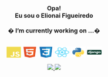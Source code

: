 ### <div align="center">Opa!<br> Eu sou o Elionai Figueiredo</div><br>  <div align="center">� I’m currently working on ...�</div>
 <div style="display: inline_block" align="center"><br>
  <img align="center" alt="Elionai-Js" height="30" width="40" src="https://raw.githubusercontent.com/devicons/devicon/master/icons/javascript/javascript-plain.svg">
  <img align="center" alt="Elionai-HTML" height="30" width="40" src="https://raw.githubusercontent.com/devicons/devicon/master/icons/html5/html5-original.svg">
  <img align="center" alt="Elionai-CSS" height="30" width="40" src="https://raw.githubusercontent.com/devicons/devicon/master/icons/css3/css3-original.svg">
  <img align="center" alt="Elionai-React" height="30" width="40" src="https://raw.githubusercontent.com/devicons/devicon/master/icons/react/react-original.svg">
  <img align="center" alt="Elionai-Python" height="30" width="40" src="https://raw.githubusercontent.com/devicons/devicon/master/icons/python/python-original.svg">
  <img align="center" alt="Elionai-Django" height="30" width="40" src="https://raw.githubusercontent.com/devicons/devicon/master/icons/django/django-original.svg">
  

</div>
<br>
<div align="center">
  <a href="https://github.com/elionaifigueiredo">
  <img height="180em" src="https://github-readme-stats.vercel.app/api?username=elionaifigueiredo&show_icons=true&theme=dark&include_all_commits=true&count_private=true"/>
  <img height="180em" src="https://github-readme-stats.vercel.app/api/top-langs/?username=elionaifigueiredo&layout=compact&langs_count=7&theme=dark"/>
</div>
  
 
<!--
**elionaifigueiredo/elionaifigueiredo** is a ✨ _special_ ✨ repository because its `README.md` (this file) appears on your GitHub profile.

Here are some ideas to get you started:

- 🔭 I’m currently working on ...
- 🌱 I’m currently learning ...
- 👯 I’m looking to collaborate on ...
- 🤔 I’m looking for help with ...
- 💬 Ask me about ...
- 📫 How to reach me: ...
- 😄 Pronouns: ...
- ⚡ Fun fact: ...
-->

